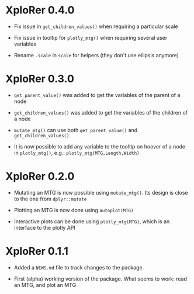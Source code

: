 # XploRer 0.4.0

* Fix issue in `get_children_values()` when requiring a particular scale

* Fix issue in tooltip for `plotly_mtg()` when requiring several user variables

* Rename `.scale` in `scale` for helpers (they don't use ellipsis anymore)

# XploRer 0.3.0

* `get_parent_value()` was added to get the variables of the parent of a node

* `get_children_values()` was added to get the variables of the children of a node

* `mutate_mtg()` can use both `get_parent_value()` and `get_children_values()`

* It is now possible to add any variable to the tooltip on hoover of a node in `plotly_mtg()`, e.g.: `plotly_mtg(MTG,Length,Width)`

# XploRer 0.2.0

* Mutating an MTG is now possible using `mutate_mtg()`. Its design is close to the one from `dplyr::mutate`

* Plotting an MTG is now done using `autoplot(MTG)`  

* Interactive plots can be done using `plotly_mtg(MTG)`, which is an interface to the plotly API

# XploRer 0.1.1

* Added a `NEWS.md` file to track changes to the package.  

* First (alpha) working version of the package. What seems to work: read an MTG, and plot an MTG

